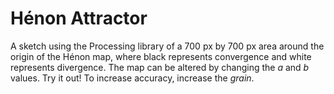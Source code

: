 # Hénon Attractor
A sketch using the Processing library of a 700 px by 700 px area around the origin of the Hénon map, where black represents convergence and white represents divergence.
The map can be altered by changing the *a* and *b* values. Try it out!
To increase accuracy, increase the *grain*.
